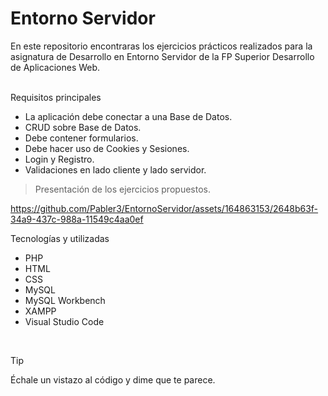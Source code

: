 <h1>Entorno Servidor</h1>

En este repositorio encontraras los ejercicios prácticos realizados para la asignatura de Desarrollo en Entorno Servidor de la FP Superior Desarrollo de Aplicaciones Web. 

<br>
Requisitos principales

-	La aplicación debe conectar a una Base de Datos.
-	CRUD sobre Base de Datos.
-	Debe contener formularios.
-	Debe hacer uso de Cookies y Sesiones.
-	Login y Registro.
-	Validaciones en lado cliente y lado servidor.

>Presentación de los ejercicios propuestos.

https://github.com/Pabler3/EntornoServidor/assets/164863153/2648b63f-34a9-437c-988a-11549c4aa0ef

Tecnologías y utilizadas

-	PHP
-	HTML
-	CSS
-	MySQL
-	MySQL Workbench
-	XAMPP
-	Visual Studio Code

<br>

> [!TIP]
> Échale un vistazo al código y dime que te parece.
